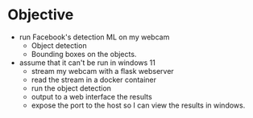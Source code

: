 # Objective
* run Facebook's detection ML on my webcam
    * Object detection
    * Bounding boxes on the objects. 
* assume that it can't be run in windows 11
    * stream my webcam with a flask webserver
    * read the stream in a docker container
    * run the object detection
    * output to a web interface the results
    * expose the port to the host so I can view the results in windows. 